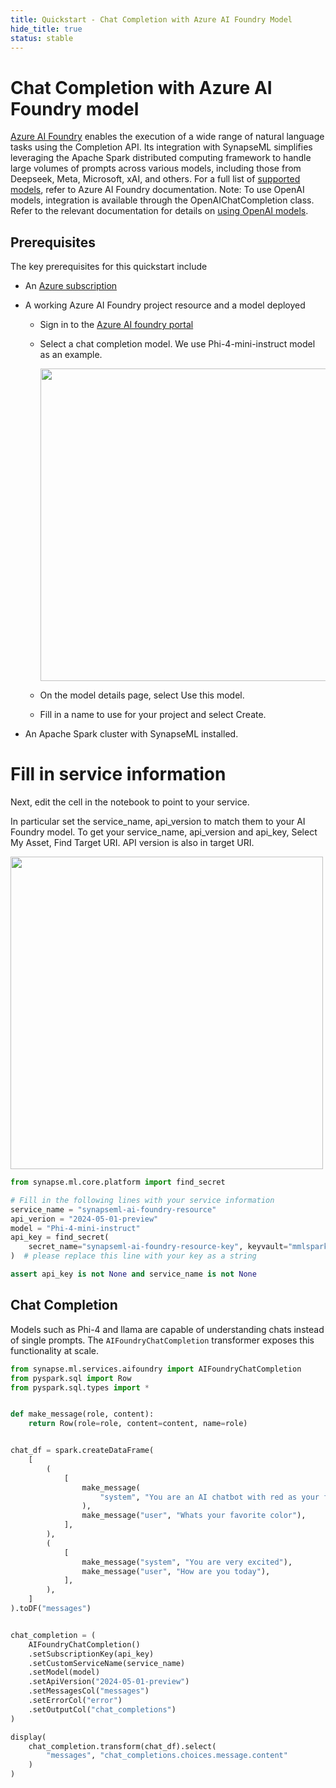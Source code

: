 ```yaml
---
title: Quickstart - Chat Completion with Azure AI Foundry Model
hide_title: true
status: stable
---
```

# Chat Completion with Azure AI Foundry model

[Azure AI Foundry](https://learn.microsoft.com/en-us/azure/ai-foundry/what-is-azure-ai-foundry) enables the execution of a wide range of natural language tasks using the Completion API. Its integration with SynapseML simplifies leveraging the Apache Spark distributed computing framework to handle large volumes of prompts across various models, including those from Deepseek, Meta, Microsoft, xAI, and others. For a full list of [supported models](https://learn.microsoft.com/en-us/azure/ai-foundry/foundry-models/concepts/models), refer to Azure AI Foundry documentation.
Note: To use OpenAI models, integration is available through the OpenAIChatCompletion class. Refer to the relevant documentation for details on [using OpenAI models](https://microsoft.github.io/SynapseML/docs/Explore%20Algorithms/OpenAI/).


## Prerequisites
The key prerequisites for this quickstart include 

- An [Azure subscription](https://azure.microsoft.com/en-us/pricing/purchase-options/azure-account)

- A working Azure AI Foundry project resource and a model deployed
    * Sign in to the [Azure AI foundry portal](https://ai.azure.com/)
    * Select a chat completion model. We use Phi-4-mini-instruct model as an example. 

        <img src="https://mmlspark.blob.core.windows.net/graphics/phi_4.png" width="500" />
    
    * On the model details page, select Use this model.
    * Fill in a name to use for your project and select Create.

- An Apache Spark cluster with SynapseML installed.

# Fill in service information
Next, edit the cell in the notebook to point to your service. 

In particular set the service_name, api_version to match them to your AI Foundry model.
To get your service_name, api_version and api_key, Select My Asset, Find Target URI. API version is also in target URI.

<img src="https://mmlspark.blob.core.windows.net/graphics/phi_4_2.png" width="500" />




```python
from synapse.ml.core.platform import find_secret

# Fill in the following lines with your service information
service_name = "synapseml-ai-foundry-resource"
api_verion = "2024-05-01-preview"
model = "Phi-4-mini-instruct"
api_key = find_secret(
    secret_name="synapseml-ai-foundry-resource-key", keyvault="mmlspark-build-keys"
)  # please replace this line with your key as a string

assert api_key is not None and service_name is not None
```

## Chat Completion

Models such as Phi-4 and llama are capable of understanding chats instead of single prompts. The `AIFoundryChatCompletion` transformer exposes this functionality at scale.


```python
from synapse.ml.services.aifoundry import AIFoundryChatCompletion
from pyspark.sql import Row
from pyspark.sql.types import *


def make_message(role, content):
    return Row(role=role, content=content, name=role)


chat_df = spark.createDataFrame(
    [
        (
            [
                make_message(
                    "system", "You are an AI chatbot with red as your favorite color"
                ),
                make_message("user", "Whats your favorite color"),
            ],
        ),
        (
            [
                make_message("system", "You are very excited"),
                make_message("user", "How are you today"),
            ],
        ),
    ]
).toDF("messages")


chat_completion = (
    AIFoundryChatCompletion()
    .setSubscriptionKey(api_key)
    .setCustomServiceName(service_name)
    .setModel(model)
    .setApiVersion("2024-05-01-preview")
    .setMessagesCol("messages")
    .setErrorCol("error")
    .setOutputCol("chat_completions")
)

display(
    chat_completion.transform(chat_df).select(
        "messages", "chat_completions.choices.message.content"
    )
)
```
